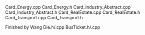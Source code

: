 Card_Energy.cpp
Card_Energy.h
Card_Industry_Abstract.cpp
Card_Industry_Abstract.h
Card_RealEstate.cpp
Card_RealEstate.h
Card_Transport.cpp
Card_Transport.h




Finished by Wang
Die.h/.cpp
BusTicket.h/.cpp